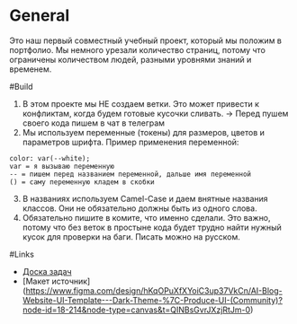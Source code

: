 # General
Это наш первый совместный учебный проект, который мы положим в портфолио. Мы немного урезали количество страниц, потому что ограничены количеством людей, разными уровнями знаний и временем.

#Build
1. В этом проекте мы НЕ создаем ветки. Это может привести к конфликтам, когда будем готовые кусочки сливать. → Перед пушем своего кода пишем в чат в телеграм
2. Мы используем переменные (токены) для размеров, цветов и параметров шрифта. 
Пример применения переменной:
```
color: var(--white);
var = я вызываю переменную
-- = пишем перед названием переменной, дальше имя переменной
() = саму переменную кладем в скобки
```
3. В названиях используем Camel-Case и даем внятные названия классов. Они не обязательно должны быть из одного слова.
4. Обязательно пишите в комите, что именно сделали. Это важно, потому что без веток в простыне кода будет трудно найти нужный кусок для проверки на баги. Писать можно на русском.

#Links
- [Доска задач](https://belporibet.kaiten.ru/space/492338)
- [Макет источник] (https://www.figma.com/design/hKqOPuXfXYoiC3up37VkCn/AI-Blog-Website-UI-Template---Dark-Theme-%7C-Produce-UI-(Community)?node-id=18-214&node-type=canvas&t=QINBsGvrJXzjRtJm-0)
